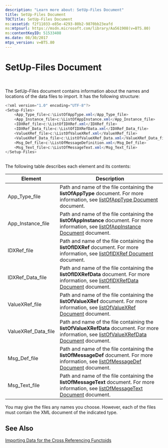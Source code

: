 ```yaml
---
description: "Learn more about: SetUp-Files Document"
title: SetUp-Files Document
TOCTitle: SetUp-Files Document
ms:assetid: f2f11033-e85e-4293-80b2-9870bb23eafd
ms:mtpsurl: https://msdn.microsoft.com/library/Aa561908(v=BTS.80)
ms:contentKeyID: 51533408
ms.date: 08/30/2017
mtps_version: v=BTS.80
---
```


# SetUp-Files Document

 

The SetUp-Files document contains information about the names and locations of the data files to import. It has the following structure:

```C#
<?xml version="1.0" encoding="UTF-8"?>  
<Setup-Files>  
    <App_Type_file>c:\ListOfAppType.xml</App_Type_file>  
    <App_Instance_file>c:\ListOfAppInstance.xml</App_Instance_file>  
    <IDXRef_file>c:\ListOfIDXRef.xml</IDXRef_file>  
    <IDXRef_Data_file>c:\ListOfIDXRefData.xml</IDXRef_Data_file>  
    <ValueXRef_file>c:\ListOfValueXRef.xml</ValueXRef_file>  
    <ValueXRef_Data_file>c:\ListOfValueXRef_Data.xml</ValueXRef_Data_file>  
    <Msg_Def_file>c:\ListOfMessageDefinition.xml</Msg_Def_file>  
    <Msg_Text_file>c:\ListOfMessageText.xml</Msg_Text_file>  
</Setup-Files>  
  
```

The following table describes each element and its contents:

<table>
<thead>
<tr class="header">
<th>Element</th>
<th>Description</th>
</tr>
</thead>
<tbody>
<tr class="odd">
<td>App_Type_file</td>
<td>Path and name of the file containing the <strong>listOfAppType</strong> document. For more information, see <a href="listofapptype-document.md">listOfAppType Document</a> document.</td>
</tr>
<tr class="even">
<td>App_Instance_file</td>
<td>Path and name of the file containing the <strong>listOfAppInstance</strong> document. For more information, see <a href="listofappinstance-document.md">listOfAppInstance Document</a> document.</td>
</tr>
<tr class="odd">
<td>IDXRef_file</td>
<td>Path and name of the file containing the <strong>listOfIDXRef</strong> document. For more information, see <a href="listofidxref-document.md">listOfIDXRef Document</a> document.</td>
</tr>
<tr class="even">
<td>IDXRef_Data_file</td>
<td>Path and name of the file containing the <strong>listOfIDXRefData</strong> document. For more information, see <a href="listofidxrefdata-document.md">listOfIDXRefData Document</a> document.</td>
</tr>
<tr class="odd">
<td>ValueXRef_file</td>
<td>Path and name of the file containing the <strong>listOfValueXRef</strong> document. For more information, see <a href="listofvaluexref-document.md">listOfValueXRef Document</a> document.</td>
</tr>
<tr class="even">
<td>ValueXRef_Data_file</td>
<td>Path and name of the file containing the <strong>listOfValueXRefData</strong> document. For more information, see <a href="listofvaluexrefdata-document.md">listOfValueXRefData Document</a> document.</td>
</tr>
<tr class="odd">
<td>Msg_Def_file</td>
<td>Path and name of the file containing the <strong>listOfMessageDef</strong> document. For more information, see <a href="listofmessagedef-document.md">listOfMessageDef Document</a> document.</td>
</tr>
<tr class="even">
<td>Msg_Text_file</td>
<td>Path and name of the file containing the <strong>listOfMessageText</strong> document. For more information, see <a href="listofmessagetext-document.md">listOfMessageText Document</a> document.</td>
</tr>
</tbody>
</table>


You may give the files any names you choose. However, each of the files must contain the XML document of the indicated type.

## See Also

[Importing Data for the Cross Referencing Functoids](importing-data-for-the-cross-referencing-functoids.md)

